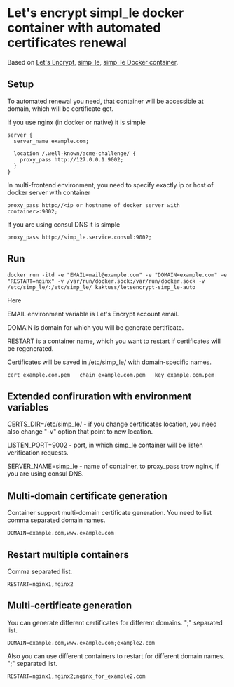 # Let's encrypt simpl_le docker container with automated certificates renewal

Based on [Let's Encrypt](https://letsencrypt.org), [simp_le](https://github.com/kuba/simp_le), [simp_le Docker container](https://github.com/m3adow/docker-letsencrypt-simp_le).

## Setup

To automated renewal you need, that container will be accessible at domain, which will be certificate get.

If you use nginx (in docker or native) it is simple

```
server {
  server_name example.com;

  location /.well-known/acme-challenge/ {
    proxy_pass http://127.0.0.1:9002;
  }
}

```

In multi-frontend environment, you need to specify exactly ip or host of docker server with container

```
proxy_pass http://<ip or hostname of docker server with container>:9002;
```

If you are using consul DNS it is simple

```
proxy_pass http://simp_le.service.consul:9002;
```

## Run

```
docker run -itd -e "EMAIL=mail@example.com" -e "DOMAIN=example.com" -e "RESTART=nginx" -v /var/run/docker.sock:/var/run/docker.sock -v /etc/simp_le/:/etc/simp_le/ kaktuss/letsencrypt-simp_le-auto
```

Here

EMAIL environment variable is Let's Encrypt account email.

DOMAIN is domain for which you will be generate certificate.

RESTART is a container name, which you want to restart if certificates will be regenerated.

Certificates will be saved in /etc/simp_le/ with domain-specific names.

```
cert_example.com.pem   chain_example.com.pem   key_example.com.pem
```

## Extended confiruration with environment variables

CERTS_DIR=/etc/simp_le/ - if you change certificates location, you need also change "-v" option that point to new location.

LISTEN_PORT=9002 - port, in which simp_le container will be listen verification requests.

SERVER_NAME=simp_le - name of container, to proxy_pass trow nginx, if you are using consul DNS.

## Multi-domain certificate generation

Container support multi-domain certificate generation. You need to list comma separated domain names.

```
DOMAIN=example.com,www.example.com
```

## Restart multiple containers

Comma separated list.

```
RESTART=nginx1,nginx2
```


## Multi-certificate generation

You can generate different certificates for different domains. ";" separated list.

```
DOMAIN=example.com,www.example.com;example2.com
```

Also you can use different containers to restart for different domain names. ";" separated list.

```
RESTART=nginx1,nginx2;nginx_for_example2.com
```
